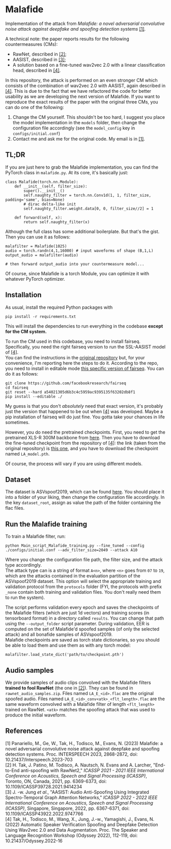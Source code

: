 # Malafide
Implementation of the attack from *Malafide: a novel adversarial convolutive noise attack against deepfake and spoofing detection systems* [[1]](#mipa23).

A technical note: the paper reports results for the following countermeasures (CMs):
- RawNet, described in [[2]](#rawnet);
- AASIST, described in [[3]](#aasist);
- A solution based on a fine-tuned wav2vec 2.0 with a linear classification head, described in [[4]](#tak22).

In this repository, the attack is performed on an even stronger CM which consists of the combination of wav2vec 2.0 with AASIST, again described in [[4]](#tak22). This is due to the fact that we have refactored the code for better usability as we are developing the next version of Malafide. If you want to reproduce the exact results of the paper with the original three CMs, you can do one of the following:
1. Change the CM yourself. This shouldn't be too hard, I suggest you place the model implementation in the `models` folder, then change the configuration file accordingly (see the `model_config` key in `configs/initial.conf`)
2. Contact me and ask me for the original code. My email is in [[1]](#mipa23).

## TL;DR
If you are just here to grab the Malafide implementation, you can find the PyTorch class in `malafide.py`. At its core, it's basically just:
```
class Malafide(torch.nn.Module):
    def __init__(self, filter_size):
        super().__init__()
        self.naughty_filter = torch.nn.Conv1d(1, 1, filter_size, padding='same', bias=None)
        # dirac delta-like init
        self.naughty_filter.weight.data[0, 0, filter_size//2] = 1

    def forward(self, x):
        return self.naughty_filter(x)
```
Although the full class has some additional boilerplate. But that's the gist. Then you can use it as follows:
```
malafilter = Malafide(1025)
audio = torch.randn(4,1,16000) # input waveforms of shape (B,1,L)
output_audio = malafilter(audio)

# then forward output_audio into your countermeasure model...
```
Of course, since Malafide is a torch Module, you can optimize it with whatever PyTorch optimizer.

## Installation
As usual, install the required Python packages with
```
pip install -r requirements.txt
```
This will install the dependencies to run everything in the codebase **except for the CM system.**

To run the CM used in this codebase, you need to install fairseq.
Specifically, you need the right fairseq version to run the SSL-AASIST model of [[4]](#tak22).  
You can find the instructions in the [original repository](https://github.com/TakHemlata/SSL_Anti-spoofing) but, for your convenience,
I'm reporting here the steps to do it.  According to the repo, you need to install in editable mode [this specific version of fairseq](https://github.com/pytorch/fairseq/tree/a54021305d6b3c4c5959ac9395135f63202db8f1). You can do it as follows:
```
git clone https://github.com/facebookresearch/fairseq
cd fairseq
git reset --hard a54021305d6b3c4c5959ac9395135f63202db8f1
pip install --editable ./
```
My guess is that you don't *absolutely* need that exact version, it's probably just the version that happened to be out when [[4]](#tak22) was developed. Maybe a pip installation of fairseq will do just fine. You gotta take your chances in life sometimes.

However, you do need the pretrained checkpoints. First, you need to get the pretrained XLS-R 300M backbone from [here](https://github.com/facebookresearch/fairseq/tree/main/examples/wav2vec/xlsr). Then you have to download the fine-tuned checkpoint from the repository of [[4]](#tak22): the link (taken from the original repository) is [this one](https://drive.google.com/drive/folders/1c4ywztEVlYVijfwbGLl9OEa1SNtFKppB), and you have to download the checkpoint named `LA_model.pth`.

Of course, the process will vary if you are using different models.

## Dataset
The dataset is ASVspoof2019, which can be found [here](https://datashare.ed.ac.uk/handle/10283/3336). You should place it into a folder of your liking, then change the configuration file accordingly. In the key `dataset_root`, assign as value the path of the folder containing the flac files.

## Run the Malafide training
To train a Malafide filter, run:
```
python Main_script_Malafide_training.py --fine_tuned --config ./configs/initial.conf --adv_filter_size=2049 --attack A10
```
Where you change the configuration file path, the filter size, and the attack type accordingly.  
The attack type can is a string of format `A<n>`, where `<n>` goes from `07` to `19`, which are the attacks contained in the evaluation partition of the ASVspoof2019 dataset. This option will select the appropriate training and validation protocol from the `protocols` folder (FYI, the protocols with prefix `_none` contain both training and validation files. You don't really need them to run the system).

The script performs validation every epoch and saves the checkpoints of the Malafide filters (which are just 1d vectors) and training scores (in tensorboard format) in a directory called `results`. You can change that path using the `--output_folder` script parameter. During validation, EER is computed on the set of Malafide'd spoofed samples (of only the selected attack) and all bonafide samples of ASVspoof2019.  
Malafide checkpoints are saved as torch state dictionaries, so you should be able to load them and use them as with any torch model:
```
malafilter.load_state_dict('path/to/checkpoint.pth')
```

## Audio samples
We provide samples of audio clips convolved with the Malafide filters **trained to fool RawNet** (the one in [[2]](#rawnet)). They can be found in `rawnet_audio_samples.zip`. Files named `LA_E_<id>.flac` are the original spoofed audio. Files named `LA_E_<id>_conv<atk>_<flt_length>.flac` are the same waveform convolved with a Malafide filter of length `<flt_length>` trained on RawNet. `<atk>` matches the spoofing attack that was used to produce the initial waveform.

## References
<span id="mipa23">[1]</span> Panariello, M., Ge, W., Tak, H., Todisco, M., Evans, N. (2023) Malafide: a novel adversarial convolutive noise attack against deepfake and spoofing detection systems. Proc. INTERSPEECH 2023, 2868-2872, doi: 10.21437/Interspeech.2023-703  
<span id="rawnet">[2]</span> H. Tak, J. Patino, M. Todisco, A. Nautsch, N. Evans and A. Larcher, "End-to-End anti-spoofing with RawNet2," _ICASSP 2021 - 2021 IEEE International Conference on Acoustics, Speech and Signal Processing (ICASSP)_, Toronto, ON, Canada, 2021, pp. 6369-6373, doi: 10.1109/ICASSP39728.2021.9414234  
<span id="aasist">[3]</span> J. -w. Jung _et al_., "AASIST: Audio Anti-Spoofing Using Integrated Spectro-Temporal Graph Attention Networks," _ICASSP 2022 - 2022 IEEE International Conference on Acoustics, Speech and Signal Processing (ICASSP)_, Singapore, Singapore, 2022, pp. 6367-6371, doi: 10.1109/ICASSP43922.2022.9747766  
<span id="ssl">[4]</span> Tak, H., Todisco, M., Wang, X., Jung, J.-w., Yamagishi, J., Evans, N. (2022) Automatic Speaker Verification Spoofing and Deepfake Detection Using Wav2vec 2.0 and Data Augmentation. Proc. The Speaker and Language Recognition Workshop (Odyssey 2022), 112-119, doi: 10.21437/Odyssey.2022-16